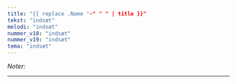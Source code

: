 ```yaml
---
title: "{{ replace .Name "-" " " | title }}"
tekst: "indsæt"
melodi: "indsæt"
nummer_v18: "indsæt"
nummer_v19: "indsæt"
tema: "indsæt"
---
```

*Noter:*

***

